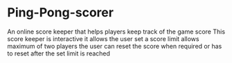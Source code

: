 # Ping-Pong-scorer
An online score keeper that helps players keep track of the game score
This score keeper is interactive it allows the user set a score limit 
allows maximum of two players
the user can reset the score when required or has to reset after the set limit is reached
